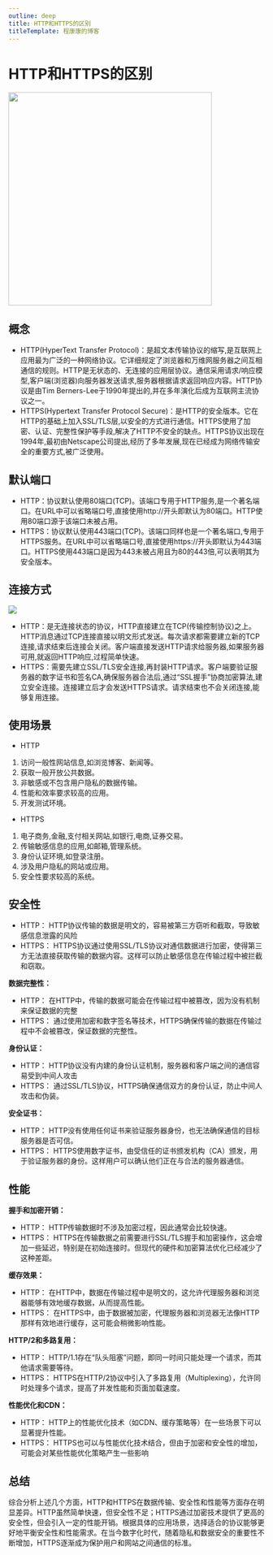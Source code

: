 ```yaml
---
outline: deep
title: HTTP和HTTPS的区别
titleTemplate: 程康康的博客
---
```

# HTTP和HTTPS的区别

<img src="/question/network/http_and_https.jpg" width="400" height="420">

## 概念

- HTTP(HyperText Transfer Protocol)：是超文本传输协议的缩写,是互联网上应用最为广泛的一种网络协议。它详细规定了浏览器和万维网服务器之间互相通信的规则。HTTP是无状态的、无连接的应用层协议。通信采用请求/响应模型,客户端(浏览器)向服务器发送请求,服务器根据请求返回响应内容。HTTP协议是由Tim Berners-Lee于1990年提出的,并在多年演化后成为互联网主流协议之一。
- HTTPS(Hypertext Transfer Protocol Secure)：是HTTP的安全版本。它在HTTP的基础上加入SSL/TLS层,以安全的方式进行通信。HTTPS使用了加密、认证、完整性保护等手段,解决了HTTP不安全的缺点。HTTPS协议出现在1994年,最初由Netscape公司提出,经历了多年发展,现在已经成为网络传输安全的重要方式,被广泛使用。
## 默认端口

- HTTP：协议默认使用80端口(TCP)。该端口专用于HTTP服务,是一个著名端口。在URL中可以省略端口号,直接使用http://开头即默认为80端口。HTTP使用80端口源于该端口未被占用。
- HTTPS：协议默认使用443端口(TCP)。该端口同样也是一个著名端口,专用于HTTPS服务。在URL中可以省略端口号,直接使用https://开头即默认为443端口。HTTPS使用443端口是因为443未被占用且为80的443倍,可以表明其为安全版本。
## 连接方式
![](https://cdn.nlark.com/yuque/0/2023/jpeg/277039/1691496278055-5368f4f7-e053-4586-926f-79d2427f713a.jpeg)

- HTTP：是无连接状态的协议，HTTP直接建立在TCP(传输控制协议)之上。HTTP消息通过TCP连接直接以明文形式发送。每次请求都需要建立新的TCP连接,请求结束后连接会关闭。客户端直接发送HTTP请求给服务器,如果服务器可用,就返回HTTP响应,过程简单快速。
- HTTPS：需要先建立SSL/TLS安全连接,再封装HTTP请求。客户端要验证服务器的数字证书和签名CA,确保服务器合法后,通过“SSL握手”协商加密算法,建立安全连接。连接建立后才会发送HTTPS请求。请求结束也不会关闭连接,能够复用连接。
## 使用场景

- HTTP
1. 访问一般性网站信息,如浏览博客、新闻等。
2. 获取一般开放公共数据。
3. 非敏感或不包含用户隐私的数据传输。
4. 性能和效率要求较高的应用。
5. 开发测试环境。
- HTTPS
1. 电子商务,金融,支付相关网站,如银行,电商,证券交易。
2. 传输敏感信息的应用,如邮箱,管理系统。
3. 身份认证环境,如登录注册。
4. 涉及用户隐私的网站或应用。
5. 安全性要求较高的系统。
## 安全性

- HTTP： HTTP协议传输的数据是明文的，容易被第三方窃听和截取，导致敏感信息泄露的风险
- HTTPS： HTTPS协议通过使用SSL/TLS协议对通信数据进行加密，使得第三方无法直接获取传输的数据内容。这样可以防止敏感信息在传输过程中被拦截和窃取。

**数据完整性：**

- HTTP： 在HTTP中，传输的数据可能会在传输过程中被篡改，因为没有机制来保证数据的完整
- HTTPS： 通过使用加密和数字签名等技术，HTTPS确保传输的数据在传输过程中不会被篡改，保证数据的完整性。

**身份认证：**

- HTTP： HTTP协议没有内建的身份认证机制，服务器和客户端之间的通信容易受到中间人攻击
- HTTPS： 通过SSL/TLS协议，HTTPS确保通信双方的身份认证，防止中间人攻击和伪装。

**安全证书：**

- HTTP： HTTP没有使用任何证书来验证服务器身份，也无法确保通信的目标服务器是否可信。
- HTTPS： HTTPS使用数字证书，由受信任的证书颁发机构（CA）颁发，用于验证服务器的身份。这样用户可以确认他们正在与合法的服务器通信。
## 性能
**握手和加密开销：**

- HTTP： HTTP传输数据时不涉及加密过程，因此通常会比较快速。
- HTTPS： HTTPS在传输数据之前需要进行SSL/TLS握手和加密操作，这会增加一些延迟，特别是在初始连接时。但现代的硬件和加密算法优化已经减少了这种差距。

**缓存效果：**

- HTTP： 在HTTP中，数据在传输过程中是明文的，这允许代理服务器和浏览器能够有效地缓存数据，从而提高性能。
- HTTPS： 在HTTPS中，由于数据被加密，代理服务器和浏览器无法像HTTP那样有效地进行缓存，这可能会稍微影响性能。

**HTTP/2和多路复用：**

- HTTP： HTTP/1.1存在“队头阻塞”问题，即同一时间只能处理一个请求，而其他请求需要等待。
- HTTPS： HTTPS在HTTP/2协议中引入了多路复用（Multiplexing），允许同时处理多个请求，提高了并发性能和页面加载速度。

**性能优化和CDN：**

- HTTP： HTTP上的性能优化技术（如CDN、缓存策略等）在一些场景下可以显著提升性能。
- HTTPS： HTTPS也可以与性能优化技术结合，但由于加密和安全性的增加，可能会对某些性能优化策略产生一些影响
## 总结
综合分析上述几个方面，HTTP和HTTPS在数据传输、安全性和性能等方面存在明显差异。HTTP虽然简单快速，但安全性不足；HTTPS通过加密技术提供了更高的安全性，但会引入一定的性能开销。根据具体的应用场景，选择适合的协议能够更好地平衡安全性和性能需求。在当今数字化时代，随着隐私和数据安全的重要性不断增加，HTTPS逐渐成为保护用户和网站之间通信的标准。
